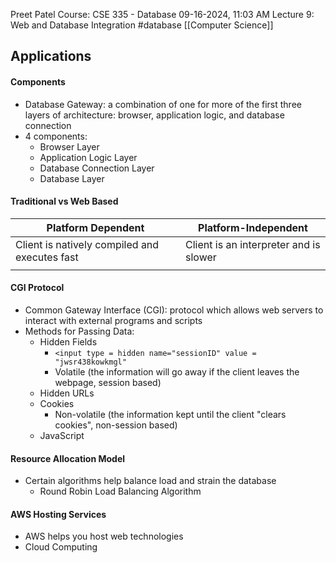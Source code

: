 Preet Patel
Course: CSE 335 - Database
09-16-2024, 11:03 AM
Lecture 9: Web and Database Integration
#database 
[[Computer Science]]

## Applications
#### Components
- Database Gateway: a combination of one for more of the first three layers of architecture: browser, application logic, and database connection
- 4 components:
	- Browser Layer 
	- Application Logic Layer
	- Database Connection Layer
	- Database Layer


#### Traditional vs Web Based

| **Platform Dependent**                        | **Platform-Independent**               |
| --------------------------------------------- | -------------------------------------- |
| Client is natively compiled and executes fast | Client is an interpreter and is slower |
|                                               |                                        |
#### CGI Protocol
- Common Gateway Interface (CGI): protocol which allows web servers to interact with external programs and scripts
- Methods for Passing Data:
	- Hidden Fields
		- `<input type = hidden name="sessionID" value = "jwsr438kowkmgl"`
		- Volatile (the information will go away if the client leaves the webpage, session based)
	- Hidden URLs
	- Cookies
		- Non-volatile (the information kept until the client "clears cookies", non-session based)
	- JavaScript

#### Resource Allocation Model
- Certain algorithms help balance load and strain the database
	- Round Robin Load Balancing Algorithm

#### AWS Hosting Services
- AWS helps you host web technologies
- Cloud Computing